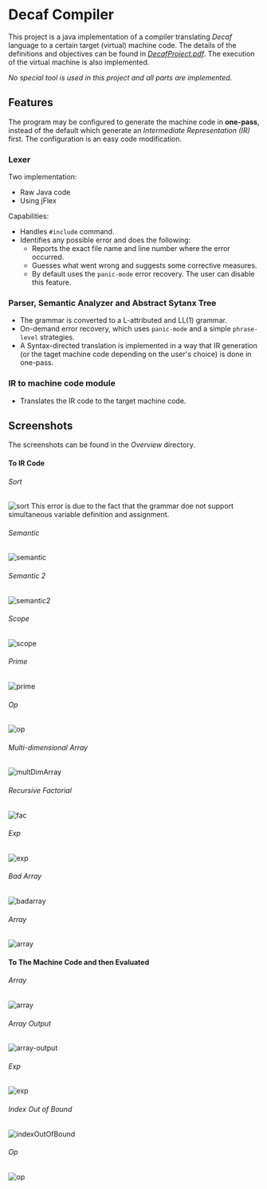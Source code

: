 # Decaf Compiler

This project is a java implementation of a compiler translating *Decaf* language to a certain target (virtual) machine code. The details of the definitions and objectives can be found in [*DecafProject.pdf*](https://github.com/AriaAdibi/CompilerProject/blob/modifyingTheREADME/DecafProject.pdf). The execution of the virtual machine is also implemented.

*No special tool is used in this project and all parts are implemented.*

## Features
The program may be configured to generate the machine code in **one-pass**, instead of the default which generate an *Intermediate Representation (IR)* first. The configuration is an easy code modification.

### Lexer
Two implementation:
- Raw Java code
- Using jFlex

Capabilities:
- Handles `#include` command.
- Identifies any possible error and does the following:
	- Reports the exact file name and line number where the error occurred.
	- Guesses what went wrong and suggests some corrective measures.
	- By default uses the `panic-mode` error recovery. The user can disable this feature.

### Parser, Semantic Analyzer and Abstract Sytanx Tree
- The grammar is converted to a L-attributed and LL(1) grammar.
- On-demand error recovery, which uses `panic-mode` and a simple `phrase-level` strategies.
- A Syntax-directed translation is implemented in a way that IR generation (or the taget machine code depending on the user's choice) is done in one-pass.

### IR to machine code module
- Translates the IR code to the target machine code.

## Screenshots
The screenshots can be found in the *Overview* directory.

#### To IR Code

###### Sort
![sort](/Overview/Screenshots-IRCode/sort.png)
This error is due to the fact that the grammar doe not support simultaneous variable definition and assignment.

###### Semantic
![semantic](/Overview/Screenshots-IRCode/semantic.png)

###### Semantic 2
![semantic2](/Overview/Screenshots-IRCode/semantic2.png)

###### Scope
![scope](/Overview/Screenshots-IRCode/scope.png)

###### Prime
![prime](/Overview/Screenshots-IRCode/prime.png)

###### Op
![op](/Overview/Screenshots-IRCode/op.png)

###### Multi-dimensional Array
![multDimArray](/Overview/Screenshots-IRCode/multDimArray.png)

###### Recursive Factorial
![fac](/Overview/Screenshots-IRCode/fac.png)

###### Exp
![exp](/Overview/Screenshots-IRCode/exp.png)

###### Bad Array
![badarray](/Overview/Screenshots-IRCode/badarray.png)

###### Array
![array](/Overview/Screenshots-IRCode/array.png)


#### To The Machine Code and then Evaluated

###### Array
![array](/Overview/Screenshots-CodeGenerator+Evaluation/array.png)

###### Array Output
![array-output](/Overview/Screenshots-CodeGenerator+Evaluation/array-output.png)

###### Exp
![exp](/Overview/Screenshots-CodeGenerator+Evaluation/exp.png)

###### Index Out of Bound
![indexOutOfBound](/Overview/Screenshots-CodeGenerator+Evaluation/indexOutOfBound.png)

###### Op
![op](/Overview/Screenshots-CodeGenerator+Evaluation/op.png)

